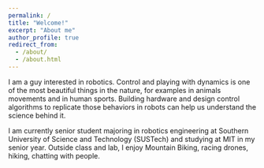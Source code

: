 ```yaml
---
permalink: /
title: "Welcome!"
excerpt: "About me"
author_profile: true
redirect_from: 
  - /about/
  - /about.html
---
```


I am a guy interested in robotics. Control and playing with dynamics is one of the most beautiful things in the nature, for examples in animals movements and in human sports. Building hardware and design control algorithms to replicate those behaviors in robots can help us understand the science behind it.


I am currently senior student majoring in robotics engineering at Southern University of Science and Technology (SUSTech) and studying at MIT in my senior year. Outside class and lab, I enjoy Mountain Biking, racing drones, hiking, chatting with people.
